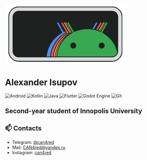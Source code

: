 [![MasterHead](https://github.com/CAN4red/CAN4red/blob/main/res/android_banner.gif)]()


<h1 align="left">Alexander Isupov</h1>

![Android](https://img.shields.io/badge/Android-3DDC84?style=for-the-badge&logo=android&logoColor=white)
![Kotlin](https://img.shields.io/badge/kotlin-%237F52FF.svg?style=for-the-badge&logo=kotlin&logoColor=white)
![Java](https://img.shields.io/badge/java-%23ED8B00.svg?style=for-the-badge&logo=openjdk&logoColor=white)
![Flutter](https://img.shields.io/badge/Flutter-%2302569B.svg?style=for-the-badge&logo=Flutter&logoColor=white)
![Godot Engine](https://img.shields.io/badge/GODOT-%23FFFFFF.svg?style=for-the-badge&logo=godot-engine)
![Git](https://img.shields.io/badge/git-%23F05033.svg?style=for-the-badge&logo=git&logoColor=white)

<h2 align="left">Second-year student of Innopolis University</h2>

<h2 align="left">📫 Contacts</h2>

<ul>
    <li>Telegram: <a href="https://t.me/can4red" target="_blank">@can4red</a></li>
    <li>Mail: <a href="mailto:CAN4red@yandex.ru">CAN4red@yandex.ru</a></li>
    <li>Instagram: <a href="https://www.instagram.com/can4red" target="_blank">can4red</a></li>
</ul>
